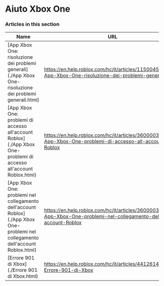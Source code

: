# Aiuto Xbox One  
### Articles in this section
Name|URL
-|-
[App Xbox One: risoluzione dei problemi generali](./App Xbox One- risoluzione dei problemi generali.html) |https://en.help.roblox.com/hc/it/articles/115004532866-App-Xbox-One-risoluzione-dei-problemi-generali
[App Xbox One: problemi di accesso all'account Roblox](./App Xbox One- problemi di accesso all'account Roblox.html) |https://en.help.roblox.com/hc/it/articles/360000334523-App-Xbox-One-problemi-di-accesso-all-account-Roblox
[App Xbox One: problemi nel collegamento dell'account Roblox](./App Xbox One- problemi nel collegamento dell'account Roblox.html) |https://en.help.roblox.com/hc/it/articles/360000334603-App-Xbox-One-problemi-nel-collegamento-dell-account-Roblox
[Errore 901 di Xbox](./Errore 901 di Xbox.html) |https://en.help.roblox.com/hc/it/articles/4412614080532-Errore-901-di-Xbox